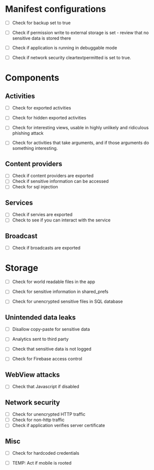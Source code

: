 # Manifest configurations

- [ ] Check for backup set to true
- [ ] Check if permission write to external storage is set - review that no sensitive data is stored there
- [ ] Check if application is running in debuggable mode
- [ ] Check if network security cleartextpermitted is set to true.


# Components

## Activities

- [ ] Check for exported activities
- [ ] Check for hidden exported activities
- [ ] Check for interesting views, usable in highly unlikely and ridiculous phishing attack
- [ ] Check for activities that take arguments, and if those arguments do something interesting.


## Content providers

- [ ] Check if content providers are exported
- [ ] Check if sensitive information can be accessed
- [ ] Check for sql injection

## Services

- [ ] Check if servies are exported
- [ ] Check to see if you can interact with the service

## Broadcast

- [ ] Check if broadcasts are exported


# Storage

- [ ] Check for world readable files in the app
- [ ] Check for sensitive information in shared_prefs
- [ ] Check for unencrypted sensitive files in SQL database



## Unintended data leaks

- [ ] Disallow copy-paste for sensitive data
- [ ] Analytics sent to third party
- [ ] Check that sensitive data is not logged
- [ ] Check for Firebase access control


## WebView attacks

- [ ] Check that Javascript if disabled


## Network security

- [ ] Check for unencrypted HTTP traffic
- [ ] Check for non-http traffic
- [ ] Check if application verifies server certificate

## Misc

- [ ] Check for hardcoded credentials

- [ ] TEMP: Act if mobile is rooted